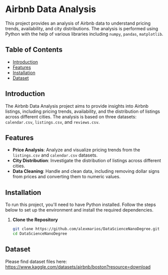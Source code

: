 # Airbnb Data Analysis

This project provides an analysis of Airbnb data to understand pricing trends, availability, and city distributions. The analysis is performed using Python with the help of various libraries including `numpy`, `pandas`, `matplotlib`.

## Table of Contents

- [Introduction](#introduction)
- [Features](#features)
- [Installation](#installation)
- [Dataset](#dataset)


## Introduction

The Airbnb Data Analysis project aims to provide insights into Airbnb listings, including pricing trends, availability, and the distribution of listings across different cities. The analysis is based on three datasets: `calendar.csv`, `listings.csv`, and `reviews.csv`.

## Features

- **Price Analysis**: Analyze and visualize pricing trends from the `listings.csv` and `calendar.csv` datasets.
- **City Distribution**: Investigate the distribution of listings across different cities.
- **Data Cleaning**: Handle and clean data, including removing dollar signs from prices and converting them to numeric values.

## Installation

To run this project, you'll need to have Python installed. Follow the steps below to set up the environment and install the required dependencies.

1. **Clone the Repository**

   ```bash
   git clone https://github.com/alexmarios/DataScienceNanoDegree.git
   cd DataScienceNanoDegree

## Dataset

Please find dataset files here:
https://www.kaggle.com/datasets/airbnb/boston?resource=download
